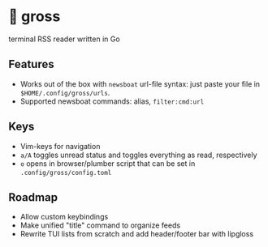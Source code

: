 # 📰 gross

terminal RSS reader written in Go

## Features

* Works out of the box with `newsboat` url-file syntax: just paste your file in `$HOME/.config/gross/urls`.
* Supported newsboat commands: alias, `filter:cmd:url`

## Keys
* Vim-keys for navigation
* `a/A` toggles unread status and toggles everything as read, respectively
* `o` opens in browser/plumber script that can be set in `.config/gross/config.toml`

## Roadmap

* Allow custom keybindings
* Make unified "title" command to organize feeds
* Rewrite TUI lists from scratch and add header/footer bar with lipgloss
